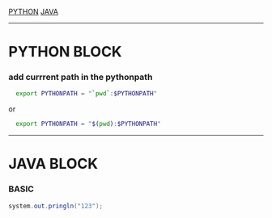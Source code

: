 [PYTHON](#python-block)   [JAVA](#java-block)

---

# PYTHON BLOCK

### add currrent path in the pythonpath

```BASH
  export PYTHONPATH = "`pwd`:$PYTHONPATH"
```
or
```BASH
  export PYTHONPATH = "$(pwd):$PYTHONPATH"
```

---

# JAVA BLOCK

### BASIC

```JAVA
system.out.pringln("123");
```
